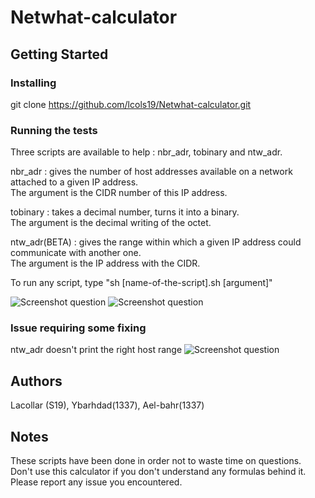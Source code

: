 # Netwhat-calculator

## Getting Started

### Installing

git clone https://github.com/lcols19/Netwhat-calculator.git


### Running the tests

Three scripts are available to help : nbr_adr, tobinary and ntw_adr.

nbr_adr : gives the number of host addresses available on a network attached to a given IP address.<br>
The argument is the CIDR number of this IP address.

tobinary : takes a decimal number, turns it into a binary.<br>
The argument is the decimal writing of the octet.

ntw_adr(BETA) : gives the range within which a given IP address could communicate with another one.<br>
The argument is the IP address with the CIDR.

To run any script, type "sh [name-of-the-script].sh [argument]"

![Screenshot question](https://i.imgur.com/4xAenW5.png)
![Screenshot question](https://i.imgur.com/d7zCzYv.png)


### Issue requiring some fixing

ntw_adr doesn't print the right host range
![Screenshot question](https://i.imgur.com/ZWEHl5L.png)


## Authors

Lacollar (S19), Ybarhdad(1337), Ael-bahr(1337)


## Notes

These scripts have been done in order not to waste time on questions. Don't use this calculator if you don't understand any formulas behind it.<br>
Please report any issue you encountered.